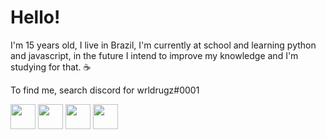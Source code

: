 <h1>Hello!</h1>

<p>I'm 15 years old, I live in Brazil, I'm currently at school and learning python and javascript, in the future I intend to improve my knowledge and I'm studying for that. ☕</p>
<p>To find me, search discord for wrldrugz#0001</p>
<img src="https://cdn.jsdelivr.net/gh/devicons/devicon/icons/javascript/javascript-original.svg" width="40" height="40">
<img src="https://cdn.jsdelivr.net/gh/devicons/devicon/icons/python/python-original.svg" width="40" height="40"/>
<img src="https://cdn.jsdelivr.net/gh/devicons/devicon/icons/html5/html5-original.svg" width="40" height="40" />
<img src="https://cdn.jsdelivr.net/gh/devicons/devicon/icons/css3/css3-original.svg" width="40" height="40"/>

